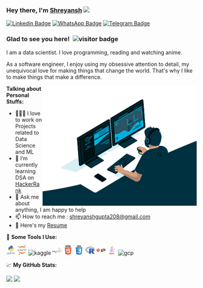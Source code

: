 ### Hey there, I'm <a href="https://shrey208.github.io" target="_blank">Shreyansh</a> <img src="https://media.giphy.com/media/hvRJCLFzcasrR4ia7z/giphy.gif" width="25px">

[![Linkedin Badge](https://img.shields.io/badge/-LinkedIn-0e76a8?style=flat-square&logo=Linkedin&logoColor=white)](https://linkedin.com/in/shrey208)
[![WhatsApp Badge](	https://img.shields.io/badge/WhatsApp-25D366?style=flat-square&logo=whatsapp&logoColor=white)](https://wa.me/917800161571?text=Hi%20Shreyansh,%20I%20saw%20you%20on%20GitHub%20and%20wanted%20to%20contact%20you.)
[![Telegram Badge](https://img.shields.io/badge/-Telegram-0088cc?style=flat-square&logo=Telegram&logoColor=white)](https://t.me/Shrey208)

### Glad to see you here! &nbsp;![visitor badge](https://visitor-badge.glitch.me/badge?page_id=shrey208.visitor-badge)

I am a data scientist. I love programming, reading and watching anime.

As a software engineer, I enjoy using my obsessive attention to detail, my unequivocal love for making things that change the world. That's why I like to make things that make a difference.

<img align="right" alt="GIF" src="https://github.com/Shrey208/Shrey208/blob/main/coding.gif?raw=true" width="408" height="318" />

**Talking about Personal Stuffs:**

- 👨🏻‍💻 I love to work on Projects related to Data Science and ML
- 🚀 I’m currently learning DSA on [HackerRank](https://www.hackerrank.com/Shrey208?hr_r=1)
- 💬 Ask me about anything, I am happy to help
- 📫 How to reach me : shreyanshgupta208@gmail.com
- 📝 Here's my [Resume](https://drive.google.com/file/d/1nnRHqeBEmDYqLcokwzE7AHWHOnvr4Ugu/view)

🚀 **Some Tools I Use:**
<p align="left">
<img src="https://raw.githubusercontent.com/devicons/devicon/master/icons/python/python-original-wordmark.svg" alt="python" width="25" height="25" />
<img src="https://raw.githubusercontent.com/devicons/devicon/master/icons/jupyter/jupyter-original-wordmark.svg" alt="jupyter" width="25" height="25" />
<img src="https://www.vectorlogo.zone/logos/kaggle/kaggle-icon.svg" alt="kaggle" width="25" height="25" /> 
<img src="https://raw.githubusercontent.com/devicons/devicon/master/icons/mysql/mysql-original-wordmark.svg" alt="mysql" width="25" height="25" />
<img src="https://raw.githubusercontent.com/devicons/devicon/master/icons/html5/html5-original-wordmark.svg" alt="html5" width="25" height="25" />
<img src="https://raw.githubusercontent.com/devicons/devicon/master/icons/css3/css3-original-wordmark.svg" alt="css3" width="25" height="25" />
<img src="https://raw.githubusercontent.com/devicons/devicon/master/icons/r/r-original.svg" alt="r" width="25" height="25" />
<img src="https://raw.githubusercontent.com/devicons/devicon/master/icons/git/git-original-wordmark.svg" alt="git" width="25" height="25" />
<img src="https://raw.githubusercontent.com/devicons/devicon/master/icons/java/java-original-wordmark.svg" alt="java" width="25" height="25" />
<img src="https://www.vectorlogo.zone/logos/google_cloud/google_cloud-icon.svg" alt="gcp" width="25" height="25" />
 </p>
 
📈 **My GitHub Stats:**
<p>
    <img height="120em" src="https://github-readme-stats.vercel.app/api/wakatime/?username=Shrey208&hide_border=true&theme=prussian"/> 
 <img height="150em" src="https://github-readme-stats.vercel.app/api/top-langs/?username=Shrey208&exclude_repo=KNN-Image-Classification&show_icons=true&hide_border=true&layout=compact&langs_count=8&theme=prussian"/>
</p>
